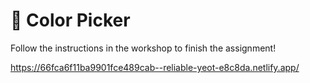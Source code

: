 # 🎨 Color Picker

Follow the instructions in the workshop to finish the assignment!

https://66fca6f11ba9901fce489cab--reliable-yeot-e8c8da.netlify.app/
